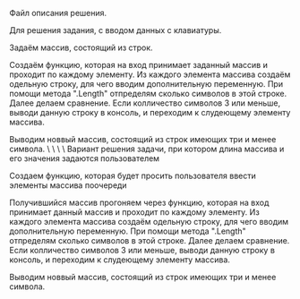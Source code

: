 Файл описания решения.

Для решения задания, с вводом данных с клавиатуры.

Задаём массив, состоящий из строк.

Создаём функцию, которая на вход принимает заданный массив и  проходит по каждому элементу. Из каждого элемента массива создаём одельную строку, для чего вводим дополнительную переменную. При помощи метода ".Length"  отпределям сколько символов в этой строке. Далее делаем сравнение. Если колличество символов 3 или меньше, выводи данную строку в консоль, и переходим к слудеющему элементу массива. 

Выводим новвый массив, состоящий из строк имеющих три и менее символа.
\\
\\
\\
\\
Вариант решения задачи, при котором длина массива и его значения задаются пользователем

Создаем функцию, которая будет просить пользователя ввести элементы массива поочереди

Получившийся массив прогоняем через функцию, которая на вход принимает данный массив и  проходит по каждому элементу. Из каждого элемента массива создаём одельную строку, для чего вводим дополнительную переменную. При помощи метода ".Length"  отпределям сколько символов в этой строке. Далее делаем сравнение. Если колличество символов 3 или меньше, выводи данную строку в консоль, и переходим к слудеющему элементу массива.  

Выводим новвый массив, состоящий из строк имеющих три и менее символа.
